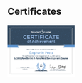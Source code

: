 ## Certificates

<a href="/2022-01_launchcode-web-dev-peets.pdf"><img src="/images/2022-01_launchcode-web-dev-peets.png" alt="LaunchCode 101 JavaScript &amp; Java Web Development" width="30%" /></a>
